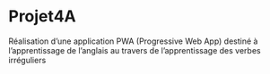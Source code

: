 # Projet4A
Réalisation d’une application PWA (Progressive Web App) destiné à l’apprentissage de l’anglais au travers de l’apprentissage des verbes irréguliers
